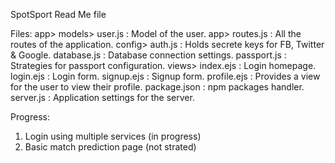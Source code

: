SpotSport Read Me file

Files:
	app>
		models>
			user.js 	: Model of the user.
	app>
		routes.js 		: All the routes of the application.
	config>
		auth.js 		: Holds secrete keys for FB, Twitter & Google.
		database.js 	: Database connection settings.
		passport.js 	: Strategies for passport configuration.
	views>
		index.ejs 		: Login homepage.
		login.ejs		: Login form.
		signup.ejs		: Signup form.
		profile.ejs		: Provides a view for the user to view their profile.
	package.json		: npm packages handler.
	server.js 			: Application settings for the server.

Progress:
1. Login using multiple services (in progress)
2. Basic match prediction page (not strated)